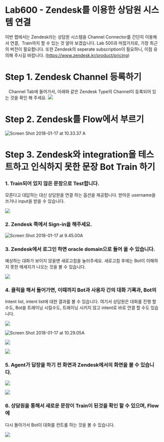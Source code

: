 Lab600 - Zendesk를 이용한 상담원 시스템 연결
=======
이번 랩에서는 Zendesk라는 상담원 시스템을 Channel Connector를 간단히 이용해서 연결,  Train까지 할 수 있는 것 알아 보겠습니다. Lab 500과 마찮가지로, 가장 최근의 버전이 필요합니다. 또한 Zendesk의 seperate subscription이 필요하니, 이점 유의해 주시길 바랍니다. (https://www.zendesk.kr/product/pricing)


**Step 1. Zendesk Channel 등록하기**
=======

    Channel Tab에 들어가서, 아래와 같은 Zendesk Type의 Channel이 등록되어 있는 것을 확인 해 주세요.
![](media/15159994715261/15160973957396.png)

**Step 2. Zendesk를 Flow에서 부르기**
=======

![Screen Shot 2018-01-17 at 10.33.37
A](media/15159994715261/Screen%20Shot%202018-01-17%20at%2010.33.37%20AM.png)

**Step 3. Zendesk와 integration을 테스트하고 인식하지 못한 문장 Bot Train 하기**
=======

### 1. Train되어 있지 않은 문장으로 Test합니다. 
모른다고 대답하는 대신 상담원을 연결 하는 옵션을 제공합니다. 받아온 username을 쓰거나 input을 받을 수 있습니다.

![](media/15159994715261/15161491919759.png)

### 2. Zendesk 쪽에서 Sign-in을 해주세요.

![Screen Shot 2018-01-17 at 9.45.00A](media/15159994715261/Screen%20Shot%202018-01-17%20at%209.45.00%20AM.png)

### 3. Zendesk에서 로그인 하면 oracle domain으로 들어 올 수 있습니다.
예상하는 대화가 보이지 않을땐 새로고침을 눌러주세요. 새로고침 후에는 Bot이 이해하지 못한 메세지가 나오는 것을 볼 수 있습니다.

![](media/15159994715261/15161501618757.png)

### 4. 클릭을 해서 들어가면, 이때까지 Bot과 사용자 간의 대화 기록과, Bot의
Intent list, intent list에 대한 결과를 볼 수 있습니다. 여기서 상담원은 대화를 진행 할수도, Bot을 트래이닝 시킬수도, 트래이닝 시키지 않고 intent로 바로 연결 할 수도 있습니다.

![](media/15159994715261/15161524820866.png)

![Screen Shot 2018-01-17 at 10.29.05A](media/15159994715261/Screen%20Shot%202018-01-17%20at%2010.29.05%20AM.png)

![](media/15159994715261/15161504154262.png)

![](media/15159994715261/15161505599999.png)

### 5. Agent가 답장을 하기 전 화면과 Zendesk에서의 화면을 볼 수 있습니다.

![](media/15159994715261/15161506936435.png)

![](media/15159994715261/15161521287643.png)

### 6. 상담원을 통해서 새로운 문장이 Train이 된것을 확인 할 수 있으며, Flow에
다시 돌아가서 Bot이 대화를 컨트롤 하는 것을 볼 수 있습니다.

![](media/15159994715261/15161523257599.png)


